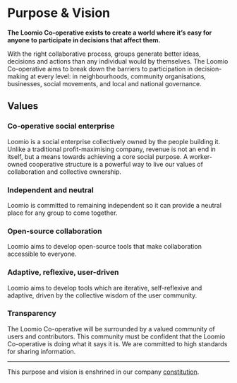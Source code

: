 # Purpose & Vision

**The Loomio Co-operative exists to create a world where it’s easy for anyone to participate in decisions that affect them.**

With the right collaborative process, groups generate better ideas, decisions and actions than any individual would by themselves. The Loomio Co-operative aims to break down the barriers to participation in decision-making at every level: in neighbourhoods, community organisations, businesses, social movements, and local and national governance.

## Values

### Co-operative social enterprise

Loomio is a social enterprise collectively owned by the people building it. Unlike a traditional profit-maximising company, revenue is not an end in itself, but a means towards achieving a core social purpose. A worker-owned cooperative structure is a powerful way to live our values of collaboration and collective ownership.

### Independent and neutral

Loomio is committed to remaining independent so it can provide a neutral place for any group to come together.

### Open-source collaboration

Loomio aims to develop open-source tools that make collaboration accessible to everyone.

### Adaptive, reflexive, user-driven

Loomio aims to develop tools which are iterative, self-reflexive and adaptive, driven by the collective wisdom of the user community.

### Transparency

The Loomio Co-operative will be surrounded by a valued community of users and contributors. This community must be confident that the Loomio Co-operative is doing what it says it is. We are committed to high standards for sharing information.

---

This purpose and vision is enshrined in our company [constitution](constitution.md).